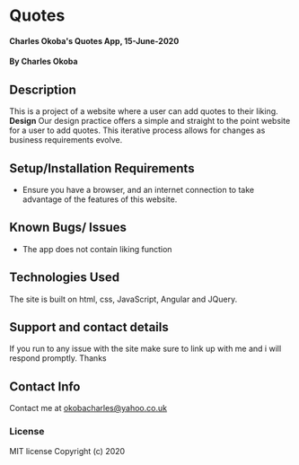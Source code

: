 # Quotes

#### Charles Okoba's Quotes App, 15-June-2020
#### By Charles Okoba
## Description
This is a project of a website where a user can add quotes to their liking.
**Design**
Our design practice offers a simple and straight to the point website for a user to add quotes.
This iterative process allows for changes as business requirements evolve.
## Setup/Installation Requirements
* Ensure you have a browser, and an internet connection to take advantage of the features of this website.
## Known Bugs/ Issues
* The app does not contain liking function

## Technologies Used
The site is built on html, css, JavaScript, Angular and JQuery.
## Support and contact details
If you run to any issue with the site make sure to link up with me and i will respond promptly. Thanks
## Contact Info
Contact me at okobacharles@yahoo.co.uk
### License
MIT license
Copyright (c) 2020
